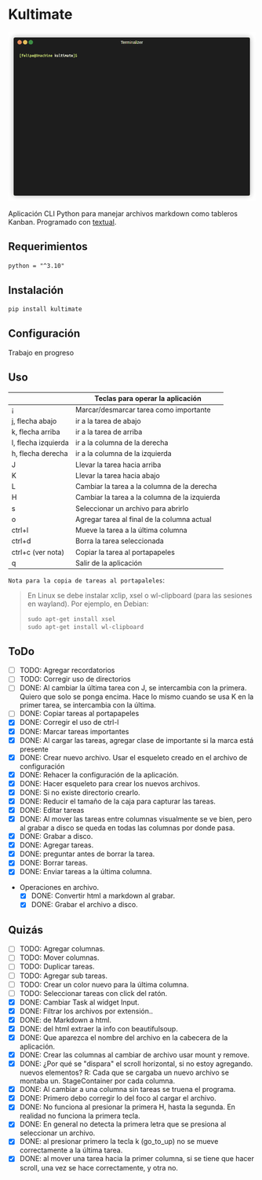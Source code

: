 # Kultimate

![kultimate](render1686782901985.gif)

Aplicación CLI Python para manejar archivos markdown como tableros Kanban.
Programado con [textual](https://textual.textualize.io/).

## Requerimientos

`python = "^3.10"`

## Instalación

```sh
pip install kultimate
```

## Configuración

Trabajo en progreso

## Uso

|                     | Teclas para operar la aplicación              |
| ------------------- | --------------------------------------------- |
| ¡                   | Marcar/desmarcar tarea como importante        |
| j, flecha abajo     | ir a la tarea de abajo                        |
| k, flecha arriba    | ir a la tarea de arriba                       |
| l, flecha izquierda | ir a la columna de la derecha                 |
| h, flecha derecha   | ir a la columna de la izquierda               |
| J                   | Llevar la tarea hacia arriba                  |
| K                   | Llevar la tarea hacia abajo                   |
| L                   | Cambiar la tarea a la columna de la derecha   |
| H                   | Cambiar la tarea a la columna de la izquierda |
| s                   | Seleccionar un archivo para abrirlo           |
| o                   | Agregar tarea al final de la columna actual   |
| ctrl+l              | Mueve la tarea a la última columna            |
| ctrl+d              | Borra la tarea seleccionada                   |
| ctrl+c (ver nota)   | Copiar la tarea al portapapeles               |
| q                   | Salir de la aplicación                        |

`Nota para la copia de tareas al portapaleles`:

> En Linux se debe instalar xclip, xsel o wl-clipboard (para las sesiones en
> wayland). Por ejemplo, en Debian:
>
> ```sudo apt-get install xclip
> sudo apt-get install xsel
> sudo apt-get install wl-clipboard
> ```

## ToDo

- [ ] TODO: Agregar recordatorios
- [ ] TODO: Corregir uso de directorios
- [ ] DONE: Al cambiar la última tarea con J, se intercambia con la primera.
      Quiero que solo se ponga encima. Hace lo mismo cuando se usa K en la
      primer tarea, se intercambia con la última.
- [ ] DONE: Copiar tareas al portapapeles
- [x] DONE: Corregir el uso de ctrl-l
- [x] DONE: Marcar tareas importantes
- [x] DONE: Al cargar las tareas, agregar clase de importante si la marca está
      presente
- [x] DONE: Crear nuevo archivo. Usar el esqueleto creado en el archivo de configuración
- [x] DONE: Rehacer la configuración de la aplicación.
- [x] DONE: Hacer esqueleto para crear los nuevos archivos.
- [x] DONE: Si no existe directorio crearlo.
- [x] DONE: Reducir el tamaño de la caja para capturar las tareas.
- [x] DONE: Editar tareas
- [x] DONE: Al mover las tareas entre columnas visualmente se ve bien, pero al
      grabar a disco se queda en todas las columnas por donde pasa.
- [x] DONE: Grabar a disco.
- [x] DONE: Agregar tareas.
- [x] DONE: preguntar antes de borrar la tarea.
- [x] DONE: Borrar tareas.
- [x] DONE: Enviar tareas a la última columna.
- Operaciones en archivo.
  - [x] DONE: Convertir html a markdown al grabar.
  - [x] DONE: Grabar el archivo a disco.

## Quizás

- [ ] TODO: Agregar columnas.
- [ ] TODO: Mover columnas.
- [ ] TODO: Duplicar tareas.
- [ ] TODO: Agregar sub tareas.
- [ ] TODO: Crear un color nuevo para la última columna.
- [ ] TODO: Seleccionar tareas con click del ratón.
- [x] DONE: Cambiar Task al widget Input.
- [x] DONE: Filtrar los archivos por extensión..
- [x] DONE: de Markdown a html.
- [x] DONE: del html extraer la info con beautifulsoup.
- [x] DONE: Que aparezca el nombre del archivo en la cabecera de la aplicación.
- [x] DONE: Crear las columnas al cambiar de archivo usar mount y remove.
- [x] DONE: ¿Por qué se "dispara" el scroll horizontal, si no estoy agregando.
      nuevos elementos? R: Cada que se cargaba un nuevo archivo se montaba un.
      StageContainer por cada columna.
- [x] DONE: Al cambiar a una columna sin tareas se truena el programa.
- [x] DONE: Primero debo corregir lo del foco al cargar el archivo.
- [x] DONE: No funciona al presionar la primera H, hasta la segunda. En realidad no
      funciona la primera tecla.
- [x] DONE: En general no detecta la primera letra que se presiona al seleccionar
      un archivo.
- [x] DONE: al presionar primero la tecla k (go_to_up) no se mueve correctamente a
      la última tarea.
- [x] DONE: al mover una tarea hacia la primer columna, si se tiene que hacer
      scroll, una vez se hace correctamente, y otra no.
